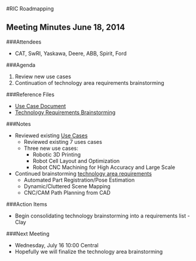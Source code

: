#RIC Roadmapping

## Meeting Minutes June 18, 2014

###Attendees

* CAT, SwRI, Yaskawa, Deere, ABB, Spirit, Ford

###Agenda

1. Review new use cases
2. Continuation of technology area requirements brainstorming

###Reference Files

* [Use Case Document](../../UseCases.md)
* [Technology Requirements Brainstorming](TechnologyRequirements.pdf)
 
###Notes

* Reviewed existing [Use Cases](../../UseCases.md)
    * Reviewed existing 7 uses cases
    * Three new use cases:
    	* Robotic 3D Printing
    	* Robot Cell Layout and Optimization
    	* Robot CNC Machining for High Accuracy and Large Scale
* Continued brainstorming [technology area requirements](TechnologyRequirements.pdf)
    * Automated Part Registration/Pose Estimation
    * Dynamic/Cluttered Scene Mapping
    * CNC/CAM Path Planning from CAD
      
###Action Items

* Begin consolidating technology brainstorming into a requirements list - Clay

###Next Meeting

* Wednesday, July 16 10:00 Central
* Hopefully we will finalize the technology area brainstorming